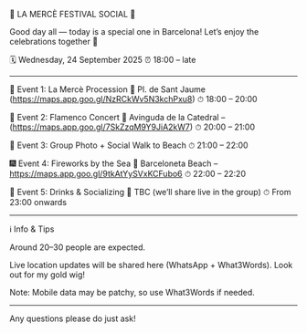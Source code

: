🌟 LA MERCÈ FESTIVAL SOCIAL 🌟

Good day all — today is a special one in Barcelona! Let’s enjoy the celebrations together 🎉

🗓 Wednesday, 24 September 2025
⏰ 18:00 – late

-----

🎺 Event 1: La Mercè Procession
📍 Pl. de Sant Jaume (https://maps.app.goo.gl/NzRCkWv5N3kchPxu8)
⏱ 18:00 – 20:00

💃 Event 2: Flamenco Concert
📍 Avinguda de la Catedral – (https://maps.app.goo.gl/7SkZzqM9Y9JiA2kW7)
⏱ 20:00 – 21:00

📸 Event 3: Group Photo + Social Walk to Beach
⏱ 21:00 – 22:00

🎆 Event 4: Fireworks by the Sea
📍 Barceloneta Beach – https://maps.app.goo.gl/9tkAtYySVxKCFubo6
⏱ 22:00 – 22:20

🍷 Event 5: Drinks & Socializing
📍 TBC (we’ll share live in the group)
⏱ From 23:00 onwards

-----

ℹ Info & Tips

Around 20–30 people are expected.

Live location updates will be shared here (WhatsApp + What3Words).
Look out for my gold wig! 

Note: Mobile data may be patchy, so use What3Words if needed.

-----

Any questions please do just ask!
